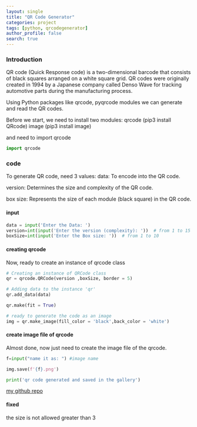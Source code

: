 ```yaml
---
layout: single
title: "QR Code Generator"
categories: project
tags: [python, qrcodegenerator]
author_profile: false
search: true
---
```


### Introduction

QR code (Quick Response code) is a two-dimensional barcode that consists of black squares arranged on a white square grid. QR codes were originally created in 1994 by a Japanese company called Denso Wave for tracking automotive parts during the manufacturing process.

Using Python packages like qrcode, pyqrcode modules we can generate and read the QR codes.

Before we start, we need to install two modules:
qrcode (pip3 install QRcode)
image (pip3 install image)

and need to import qrcode

```python
import qrcode
```

### code

To generate QR code, need 3 values:
data: To encode into the QR code.

version: Determines the size and complexity of the QR code.

box size: Represents the size of each module (black square) in the QR code.

#### input

```python
data = input('Enter the Data: ')
version=int(input('Enter the version (complexity): '))  # from 1 to 15
boxSize=int(input('Enter the Box size: '))  # from 1 to 10
```

#### creating qrcode

Now, ready to create an instance of qrcode class

```python
# Creating an instance of QRCode class
qr = qrcode.QRCode(version ,boxSize, border = 5)

# Adding data to the instance 'qr'
qr.add_data(data)

qr.make(fit = True)

# ready to generate the code as an image
img = qr.make_image(fill_color = 'black',back_color = 'white')
```

#### create image file of qrcode

Almost done, now just need to create the image file of the qrcode.

```python
f=input("name it as: ") #image name

img.save(f'{f}.png')

print('qr code generated and saved in the gallery')
```

[my github repo](https://github.com/HenryChung98/qrCodeGenerator)

#### fixed

the size is not allowed greater than 3

